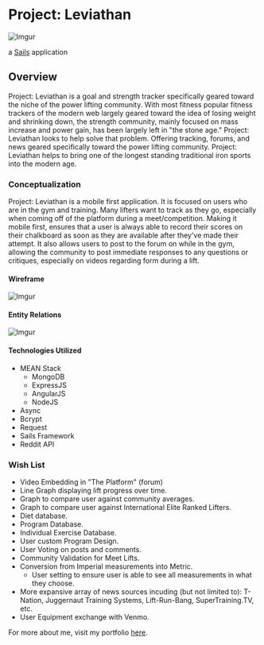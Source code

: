 # Project: Leviathan

![Imgur](http://i.imgur.com/xBlQxmJ.png)

a [Sails](http://sailsjs.org) application

## Overview

Project: Leviathan is a goal and strength tracker specifically geared toward the niche of the power lifting community. With most fitness popular fitness trackers of the modern web largely geared toward the idea of losing weight and shrinking down, the strength community, mainly focused on mass increase and power gain, has been largely left in "the stone age." Project: Leviathan looks to help solve that problem. Offering tracking, forums, and news geared specifically toward the power lifting community. Project: Leviathan helps to bring one of the longest standing traditional iron sports into the modern age.

### Conceptualization

Project: Leviathan is a mobile first application. It is focused on users who are in the gym and training. Many lifters want to track as they go, especially when coming off of the platform during a meet/competition. Making it mobile first, ensures that a user is always able to record their scores on their chalkboard as soon as they are available after they've made their attempt. It also allows users to post to the forum on while in the gym, allowing the community to post immediate responses to any questions or critiques, especially on videos regarding form during a lift.

#### Wireframe

![Imgur](http://i.imgur.com/Nrux3QGl.jpg)

#### Entity Relations

![Imgur](http://i.imgur.com/mysyu4B.png)

#### Technologies Utilized

* MEAN Stack
  * MongoDB
  * ExpressJS
  * AngularJS
  * NodeJS
* Async
* Bcrypt
* Request
* Sails Framework
* Reddit API

### Wish List
* Video Embedding in "The Platform" (forum)
* Line Graph displaying lift progress over time.
* Graph to compare user against community averages.
* Graph to compare user against International Elite Ranked Lifters.
* Diet database.
* Program Database.
* Individual Exercise Database.
* User custom Program Design.
* User Voting on posts and comments.
* Community Validation for Meet Lifts.
* Conversion from Imperial measurements into Metric.
  * User setting to ensure user is able to see all measurements in what they choose.
* More expansive array of news sources incuding (but not limited to): T-Nation, Juggernaut Training Systems, Lift-Run-Bang, SuperTraining.TV, etc.
* User Equipment exchange with Venmo.

For more about me, visit my portfolio [here](www.svillagracia.com).